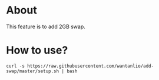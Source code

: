 # About

This feature is to add 2GB swap.

# How to use?

`curl -s https://raw.githubusercontent.com/wantanlio/add-swap/master/setup.sh | bash`
